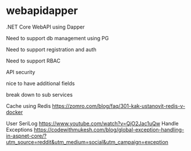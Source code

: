 # webapidapper
.NET Core WebAPI using Dapper

Need to support db management using PG

Need to support registration and auth

Need to support RBAC

API security

nice to have additional fields

break down to sub services

Cache using Redis 
https://zomro.com/blog/faq/301-kak-ustanovit-redis-v-docker


User SeriLog
https://www.youtube.com/watch?v=QjO2Jac1uQw
Handle Exceptions
https://codewithmukesh.com/blog/global-exception-handling-in-aspnet-core/?utm_source=reddit&utm_medium=social&utm_campaign=exception